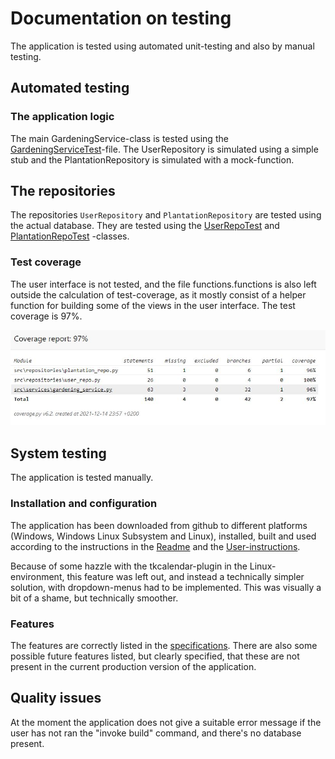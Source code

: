# Documentation on testing  

The application is tested using automated unit-testing and also by manual testing.  

## Automated testing  

### The application logic  

The main GardeningService-class is tested using the [GardeningServiceTest](https://github.com/rundtjan/ot-harjoitustyo/blob/master/puutarhasovellus/src/tests/gardening_service_test.py)-file. The UserRepository is simulated using a simple stub and the PlantationRepository is simulated with a mock-function.

## The repositories

The repositories `UserRepository` and `PlantationRepository` are tested using the actual database. They are tested using the [UserRepoTest](https://github.com/rundtjan/ot-harjoitustyo/blob/master/puutarhasovellus/src/tests/user_repo_test.py) and [PlantationRepoTest](https://github.com/rundtjan/ot-harjoitustyo/blob/master/puutarhasovellus/src/tests/plantation_repo_test.py) -classes. 

### Test coverage

The user interface is not tested, and the file functions.functions is also left outside the calculation of test-coverage, as it mostly consist of a helper function for building some of the views in the user interface. The test coverage is 97%. 

![Testcoverage](coverage.JPG)

## System testing  

The application is tested manually.  

### Installation and configuration  

The application has been downloaded from github to different platforms (Windows, Windows Linux Subsystem and Linux), installed, built and used according to the instructions in the [Readme](https://github.com/rundtjan/ot-harjoitustyo) and the [User-instructions](https://github.com/rundtjan/ot-harjoitustyo/tree/master/puutarhasovellus/dokumentaatio).  

Because of some hazzle with the tkcalendar-plugin in the Linux-environment, this feature was left out, and instead a technically simpler solution, with dropdown-menus had to be implemented. This was visually a bit of a shame, but technically smoother.  

### Features  

The features are correctly listed in the [specifications](https://github.com/rundtjan/ot-harjoitustyo/blob/master/puutarhasovellus/dokumentaatio/vaatimusmaarittely.md). There are also some possible future features listed, but clearly specified, that these are not present in the current production version of the application.  

## Quality issues

At the moment the application does not give a suitable error message if the user has not ran the "invoke build" command, and there's no database present.

